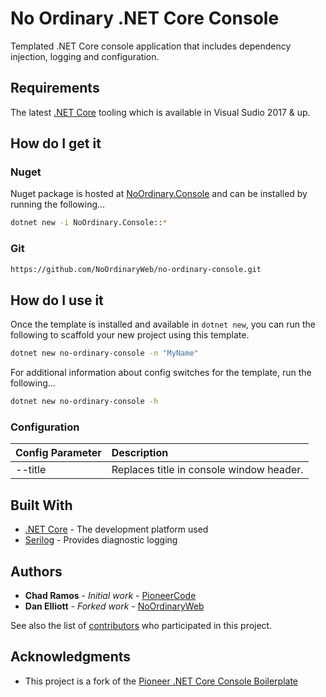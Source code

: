# No Ordinary .NET Core Console
Templated .NET Core console application that includes dependency injection, logging and configuration. 

## Requirements
The latest [.NET Core][NetCore] tooling which is available in  Visual Sudio 2017 & up.

## How do I get it

### Nuget
Nuget package is hosted at [NoOrdinary.Console](#TODO) and can be installed by running the following...

```bash
dotnet new -i NoOrdinary.Console::*
```

### Git 

```bash
https://github.com/NoOrdinaryWeb/no-ordinary-console.git
```

## How do I use it
Once the template is installed and available in  ```dotnet new```, you can run the following to scaffold your new project using this template.

```bash
dotnet new no-ordinary-console -n "MyName"
```

For additional information about config switches for the template, run the following...

```bash
dotnet new no-ordinary-console -h
```

### Configuration

| Config Parameter | Description |
| :---             | :---        |
| --title | Replaces title in console window header. |

## Built With

* [.NET Core](https://docs.microsoft.com/dotnet/core/) - The development platform used
* [Serilog](https://serilog.net/) - Provides diagnostic logging

## Authors

* **Chad Ramos** - *Initial work* - [PioneerCode]
* **Dan Elliott** - *Forked work* - [NoOrdinaryWeb]

See also the list of [contributors](https://github.com/NoOrdinaryWeb/no-ordinary-console/contributors) who participated in this project.

## Acknowledgments

* This project is a fork of the [Pioneer .NET Core Console Boilerplate](https://github.com/PioneerCode/pioneer-console-boilerplate)

[PioneerCode]: https://github.com/PioneerCode/ "Pioneer Code"
[NoOrdinaryWeb]: https://github.com/NoOrdinaryWeb/ "No Ordinary Web"
[NetCore]: https://docs.microsoft.com/dotnet/core/ ".NET Core"
